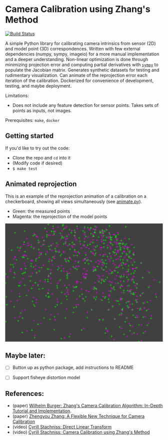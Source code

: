 # Camera Calibration using Zhang's Method

[![Build Status](https://app.travis-ci.com/pvphan/camera-calibration.svg?branch=main)](https://app.travis-ci.com/pvphan/camera-calibration)

A simple Python library for calibrating camera intrinsics from sensor (2D) and model point (3D) correspondences.
Written with few external dependencies (numpy, sympy, imageio) for a more manual implementation and a deeper understanding.
Non-linear optimization is done through minimizing projection error and computing partial derivatives with [`sympy`](https://docs.sympy.org/latest/index.html) to populate the Jacobian matrix.
Generates synthetic datasets for testing and rudimentary visualization.
Can animate of the reprojection error each iteration of the calibration.
Dockerized for convenience of development, testing, and maybe deployment.


Limitations:

- Does not include any feature detection for sensor points. Takes sets of points as inputs, not images.


Prerequisites: `make`, `docker`


## Getting started

If you'd like to try out the code:

- Clone the repo and `cd` into it
- (Modify code if desired)
- `$ make test`


## Animated reprojection

This is an example of the reprojection animation of a calibration on a checkerboard, showing all views simultaneously (see [animate.py](./src/animate.py)).
- Green: the measured points
- Magenta: the reprojection of the model points

![reprojection animation](./media/reprojection.gif)


## Maybe later:

- [ ] Button up as python package, add instructions to README
- [ ] Support fisheye distortion model


## References:
- (paper) [Wilhelm Burger: Zhang's Camera Calibration Algorithm: In-Depth Tutorial and Implementation](https://www.researchgate.net/publication/303233579_Zhang's_Camera_Calibration_Algorithm_In-Depth_Tutorial_and_Implementation).
- (paper) [Zhengyou Zhang: A Flexible New Technique for Camera Calibration](https://www.microsoft.com/en-us/research/wp-content/uploads/2016/02/tr98-71.pdf)
- (video) [Cyrill Stachniss: Direct Linear Transform](https://www.youtube.com/watch?v=3NcQbZu6xt8&ab_channel=CyrillStachniss)
- (video) [Cyrill Stachniss: Camera Calibration using Zhang's Method](https://www.youtube.com/watch?v=-9He7Nu3u8s&ab_channel=CyrillStachniss)
